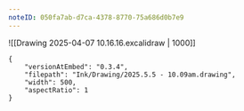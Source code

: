 ```yaml
---
noteID: 050fa7ab-d7ca-4378-8770-75a686d0b7e9
---
```



![[Drawing 2025-04-07 10.16.16.excalidraw | 1000]]


```handdrawn-ink
{
	"versionAtEmbed": "0.3.4",
	"filepath": "Ink/Drawing/2025.5.5 - 10.09am.drawing",
	"width": 500,
	"aspectRatio": 1
}
```

